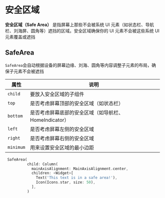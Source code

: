 # 安全区域

**安全区域（Safe Area）** 是指屏幕上那些不会被系统 UI 元素（如状态栏、导航栏、刘海屏、圆角等）遮挡的区域。安全区域确保你的 UI 元素不会被这些系统 UI 元素覆盖或遮挡



## SafeArea

`SafeArea`会自动根据设备的屏幕边缘、刘海、圆角等内容调整子元素的布局，确保子元素不会被遮挡

| 属性      | 说明                                                  |
| --------- | ----------------------------------------------------- |
| `child`   | 要放入安全区域的子组件                                |
| `top`     | 是否考虑屏幕顶部的安全区域（如状态栏）                |
| `bottom`  | 是否考虑屏幕底部的安全区域（如导航栏、HomeIndicator） |
| `left`    | 是否考虑屏幕左侧的安全区域                            |
| `right`   | 是否考虑屏幕右侧的安全区域                            |
| `minimum` | 用来设置安全区域的最小边距                            |

```dart
 SafeArea(
          child: Column(
            mainAxisAlignment: MainAxisAlignment.center,
            children: <Widget>[
              Text('This text is in a safe area!'),
              Icon(Icons.star, size: 50),
            ],
          )
```

